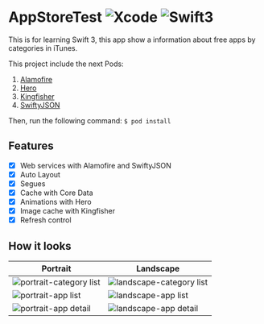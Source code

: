 # AppStoreTest ![Xcode](https://img.shields.io/badge/Xcode-8.2.1-green.svg) ![Swift3](https://img.shields.io/badge/swift-3.0.2-orange.svg)

This is for learning Swift 3, this app show a information about free apps by categories in iTunes.

This project include the next Pods:
  1. [Alamofire](https://github.com/Alamofire/Alamofire)
  1. [Hero](https://github.com/lkzhao/Hero)
  1. [Kingfisher](https://github.com/onevcat/Kingfisher)
  1. [SwiftyJSON](https://github.com/SwiftyJSON/SwiftyJSON)

Then, run the following command: `$ pod install`

## Features
- [x] Web services with Alamofire and SwiftyJSON
- [x] Auto Layout
- [x] Segues
- [x] Cache with Core Data
- [x] Animations with Hero
- [x] Image cache with Kingfisher
- [x] Refresh control

## How it looks

| Portrait  | Landscape |
| --------- | --------- |
| ![portrait-category list](https://cloud.githubusercontent.com/assets/1808666/23835794/6d68ea0a-073b-11e7-95bc-602eee1221f5.png) | ![landscape-category list](https://cloud.githubusercontent.com/assets/1808666/23835817/e8a5159a-073b-11e7-869d-6948c050c0ff.png) |
| ![portrait-app list](https://cloud.githubusercontent.com/assets/1808666/23835818/e8a62a0c-073b-11e7-9d0b-cb3eb379af6f.png)  | ![landscape-app list](https://cloud.githubusercontent.com/assets/1808666/23835816/e8a26dea-073b-11e7-9216-f46bb5f9ccf7.png) |
| ![portrait-app detail](https://cloud.githubusercontent.com/assets/1808666/23835819/e8a8e378-073b-11e7-9da5-ecab20bce708.png)  | ![landscape-app detail](https://cloud.githubusercontent.com/assets/1808666/23835815/e885a214-073b-11e7-9240-23f6306c3bc9.png) |

